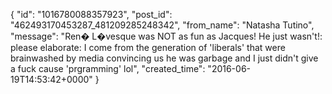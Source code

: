  {
   "id": "1016780088357923",
   "post_id": "462493170453287_481209285248342",
   "from_name": "Natasha Tutino",
   "message": "Ren� L�vesque was NOT as fun as Jacques! He just wasn't!: please elaborate: I come from the generation of 'liberals' that were brainwashed by media convincing us he was garbage and I just didn't give a fuck cause 'prgramming' lol",
   "created_time": "2016-06-19T14:53:42+0000"
 }
